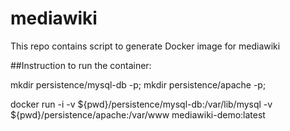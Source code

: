 # mediawiki
This repo contains script to generate Docker image for mediawiki

##Instruction to run the container:

mkdir persistence/mysql-db -p;
mkdir persistence/apache -p;

docker run -i -v ${pwd}/persistence/mysql-db:/var/lib/mysql -v ${pwd}/persistence/apache:/var/www mediawiki-demo:latest